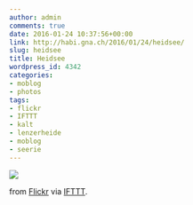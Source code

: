 ```yaml
---
author: admin
comments: true
date: 2016-01-24 10:37:56+00:00
link: http://habi.gna.ch/2016/01/24/heidsee/
slug: heidsee
title: Heidsee
wordpress_id: 4342
categories:
- moblog
- photos
tags:
- flickr
- IFTTT
- kalt
- lenzerheide
- moblog
- seerie
---
```


![](http://ift.tt/1OGAR6q)  

  

from [Flickr](http://flic.kr/p/CuoF7w) via [IFTTT](http://ift.tt/1c4nCfM).
